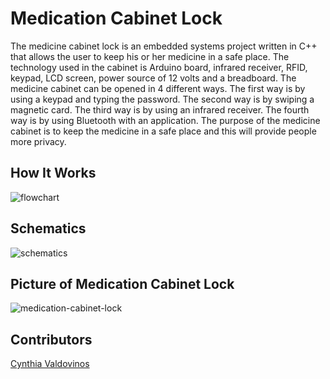 # Medication Cabinet Lock

The medicine cabinet lock is an embedded systems project written in C++ that allows the user to keep
his or her medicine in a safe place. The technology used in the cabinet is Arduino board, infrared
receiver, RFID, keypad, LCD screen, power source of 12 volts and a breadboard. The medicine
cabinet can be opened in 4 different ways. The first way is by using a keypad and typing the
password. The second way is by swiping a magnetic card. The third way is by using an infrared
receiver. The fourth way is by using Bluetooth with an application. The purpose of the medicine
cabinet is to keep the medicine in a safe place and this will provide people more privacy.

## How It Works

![flowchart](https://gdurl.com/Iu6Y)

## Schematics

![schematics](https://gdurl.com/W8Ev)

## Picture of Medication Cabinet Lock

![medication-cabinet-lock](https://gdurl.com/OONH)

## Contributors

[Cynthia Valdovinos](https://github.com/CynthiaIreri)

